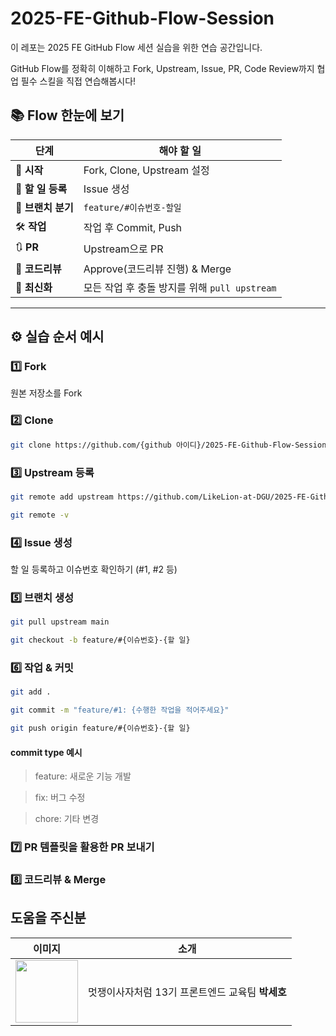 # 2025-FE-Github-Flow-Session

이 레포는 2025 FE GitHub Flow 세션 실습을 위한 연습 공간입니다.

GitHub Flow를 정확히 이해하고
Fork, Upstream, Issue, PR, Code Review까지
협업 필수 스킬을 직접 연습해봅시다!

## 📚 Flow 한눈에 보기

| 단계               | 해야 할 일                                    |
| ------------------ | --------------------------------------------- |
| 🏁 **시작**        | Fork, Clone, Upstream 설정                    |
| 🎫 **할 일 등록**  | Issue 생성                                    |
| 🌱 **브랜치 분기** | `feature/#이슈번호-할일`                      |
| 🛠️ **작업**        | 작업 후 Commit, Push                          |
| 🔃 **PR**          | Upstream으로 PR                               |
| 👀 **코드리뷰**    | Approve(코드리뷰 진행) & Merge                |
| 🔄 **최신화**      | 모든 작업 후 충돌 방지를 위해 `pull upstream` |

---

## ⚙️ 실습 순서 예시

### 1️⃣ Fork

원본 저장소를 Fork

### 2️⃣ Clone

```bash
git clone https://github.com/{github 아이디}/2025-FE-Github-Flow-Session.git
```

### 3️⃣ Upstream 등록

```bash
git remote add upstream https://github.com/LikeLion-at-DGU/2025-FE-Github-Flow-Session.git

git remote -v
```

### 4️⃣ Issue 생성

할 일 등록하고 이슈번호 확인하기 (#1, #2 등)

### 5️⃣ 브랜치 생성

```bash
git pull upstream main

git checkout -b feature/#{이슈번호}-{할 일}
```

### 6️⃣ 작업 & 커밋

```bash
git add .

git commit -m "feature/#1: {수행한 작업을 적어주세요}"

git push origin feature/#{이슈번호}-{할 일}
```

#### commit type 예시

> feature: 새로운 기능 개발

> fix: 버그 수정

> chore: 기타 변경

### 7️⃣ PR 템플릿을 활용한 PR 보내기

### 8️⃣ 코드리뷰 & Merge

## 도움을 주신분

|                                이미지                                 |                       소개                       |
| :-------------------------------------------------------------------: | :----------------------------------------------: |
| <img src="https://github.com/sayyyho.png" width="100" height="100" /> | 멋쟁이사자처럼 13기 프론트엔드 교육팀 **박세호** |
